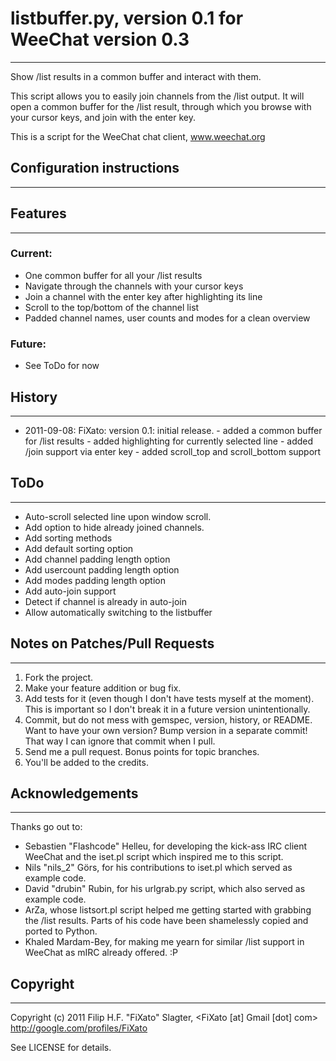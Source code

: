 # listbuffer.py, version 0.1 for WeeChat version 0.3
******************************************************************************

Show /list results in a common buffer and interact with them.

This script allows you to easily join channels from the /list output. 
It will open a common buffer for the /list result, through which you 
browse with your cursor keys, and join with the enter key.

This is a script for the WeeChat chat client, www.weechat.org


## Configuration instructions
******************************************************************************


## Features
******************************************************************************

### Current:

* One common buffer for all your /list results
* Navigate through the channels with your cursor keys
* Join a channel with the enter key after highlighting its line
* Scroll to the top/bottom of the channel list
* Padded channel names, user counts and modes for a clean overview


### Future:

* See ToDo for now

## History
******************************************************************************

* 2011-09-08: FiXato:
    version 0.1:  initial release.
        - added a common buffer for /list results
        - added highlighting for currently selected line
        - added /join support via enter key
        - added scroll_top and scroll_bottom support

## ToDo
******************************************************************************

- Auto-scroll selected line upon window scroll.
- Add option to hide already joined channels.
- Add sorting methods
- Add default sorting option
- Add channel padding length option
- Add usercount padding length option
- Add modes padding length option
- Add auto-join support
- Detect if channel is already in auto-join
- Allow automatically switching to the listbuffer

## Notes on Patches/Pull Requests
******************************************************************************

1. Fork the project.
2. Make your feature addition or bug fix.
3. Add tests for it (even though I don't have tests myself at the moment). 
  This is important so I don't break it in a future version unintentionally.
4. Commit, but do not mess with gemspec, version, history, or README.
  Want to have your own version? Bump version in a separate commit!
  That way I can ignore that commit when I pull.
5. Send me a pull request. Bonus points for topic branches.
6. You'll be added to the credits.

## Acknowledgements
******************************************************************************

Thanks go out to:
* Sebastien "Flashcode" Helleu, for developing the kick-ass IRC client WeeChat
    and the iset.pl script which inspired me to this script.
* Nils "nils_2" Görs, for his contributions to iset.pl which served as
    example code.
* David "drubin" Rubin, for his urlgrab.py script, which also served
    as example code.
* ArZa, whose listsort.pl script helped me getting started with 
    grabbing the /list results. Parts of his code have been shamelessly
    copied and ported to Python.
* Khaled Mardam-Bey, for making me yearn for similar /list support in 
    WeeChat as mIRC already offered. :P


## Copyright
******************************************************************************

Copyright (c) 2011 Filip H.F. "FiXato" Slagter,
    <FiXato [at] Gmail [dot] com>
    http://google.com/profiles/FiXato

See LICENSE for details.